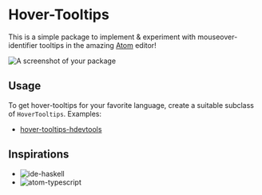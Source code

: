 # Hover-Tooltips

This is a simple package to implement & experiment with
mouseover-identifier tooltips in the amazing [Atom](http://atom.io) editor!

![A screenshot of your package](https://f.cloud.github.com/assets/69169/2290250/c35d867a-a017-11e3-86be-cd7c5bf3ff9b.gif)

## Usage

To get hover-tooltips for your favorite language, create a suitable 
subclass of `HoverTooltips`. Examples:

+ [hover-tooltips-hdevtools](https://atom.io/packages/hover-tooltips-hdevtools)

## Inspirations

+ ![ide-haskell](http://atom-haskell.github.io/ide-haskell)
+ ![atom-typescript](https://github.com/TypeStrong/atom-typescript)
